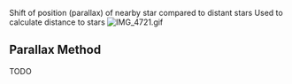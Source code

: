 Shift of position (parallax) of nearby star compared to distant stars
Used to calculate distance to stars
![IMG_4721.gif](img_4721.gif)

## Parallax Method

TODO
